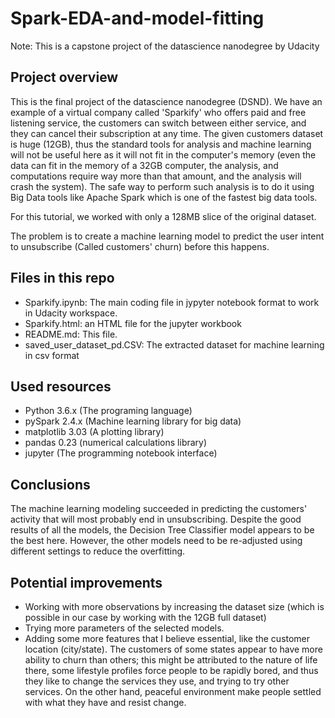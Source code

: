# Spark-EDA-and-model-fitting

Note: This is a capstone project of the datascience nanodegree by Udacity

## Project overview
This is the final project of the datascience nanodegree (DSND). We have an example of a virtual company called 'Sparkify' who offers paid and free listening service, the customers can switch between either service, and they can cancel their subscription at any time. The given customers dataset is huge (12GB), thus the standard tools for analysis and machine learning will not be useful here as it will not fit in the computer's memory (even the data can fit in the memory of a 32GB computer, the analysis, and computations require way more than that amount, and the analysis will crash the system). The safe way to perform such analysis is to do it using Big Data tools like Apache Spark which is one of the fastest big data tools.

For this tutorial, we worked with only a 128MB slice of the original dataset.

The problem is to create a machine learning model to predict the user intent to unsubscribe (Called customers' churn) before this happens.

## Files in this repo


* Sparkify.ipynb: The main coding file in jypyter notebook format to work in Udacity workspace.
* Sparkify.html: an HTML file for the jupyter workbook
* README.md: This file.
* saved_user_dataset_pd.CSV: The extracted dataset for machine learning in csv format


## Used resources
* Python 3.6.x (The programing language)
* pySpark 2.4.x (Machine learning library for big data)
* matplotlib 3.03 (A plotting library)
* pandas 0.23 (numerical calculations library)
* jupyter (The programming notebook interface)


## Conclusions
The machine learning modeling succeeded in predicting the customers' activity that will most probably end in unsubscribing. Despite the good results of all the models, the Decision Tree Classifier model appears to be the best here. However, the other models need to be re-adjusted using different settings to reduce the overfitting.

## Potential improvements
* Working with more observations by increasing the dataset size (which is possible in our case by working with the 12GB full dataset)
* Trying more parameters of the selected models.
* Adding some more features that I believe essential, like the customer location (city/state). The customers of some states appear to have more ability to churn than others; this might be attributed to the nature of life there, some lifestyle profiles force people to be rapidly bored, and thus they like to change the services they use, and trying to try other services. On the other hand, peaceful environment make people settled with what they have and resist change.
